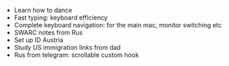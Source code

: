 - Learn how to dance
- Fast typing: keyboard efficiency
- Complete keyboard navigation: for the main mac, monitor switching etc
- SWARC notes from Rus
- Set up ID Austria
- Study US immigration links from dad
- Rus from telegram: scrollable custom hook